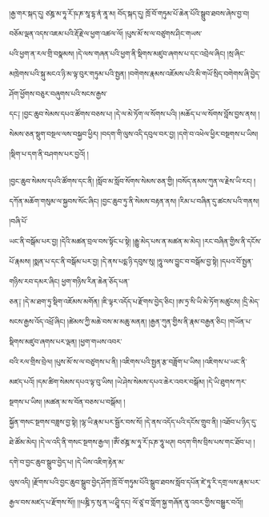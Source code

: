 ﻿  
།རྒྱ་གར་སྐད་དུ། ཙཎྜ་མ་ཧཱ་རོ་ཥ་ཎ་སཱ་དྷ་ནཾ་ནཱ་མ། བོད་སྐད་དུ། ཁྲོ་བོ་གཏུམ་པོ་ཆེན་པོའི་སྒྲུབ་ཐབས་ཞེས་བྱ་བ། བཅོམ་ལྡན་འདས་འཇམ་པའི་རྡོ་རྗེ་ལ་ཕྱག་འཚལ་ལོ། །པུས་མོ་ས་ལ་བཙུགས་ཤིང་གཡས་  
པའི་ཕྱག་ན་རལ་གྲི་བསྣམས། །དེ་ལས་གཞན་པའི་ཕྱག་ནི་སྡིགས་མཛུབ་ཞགས་པ་དང་འབྲེལ་ཞིང། །སྲ་ཞིང་མཁྲེགས་པའི་སྐུ་མངའ་ཉི་མ་ལྟ་བུར་གཏུམ་པའི་སྤྱན། །བགེགས་རྣམས་འཇོམས་པའི་མི་གཡོ་སྲིད་བགེགས་ཞི་བྱེད་ཤོག་ཕྱོགས་བཅུར་བཞུགས་པའི་སངས་རྒྱས་  
དང༑ །བྱང་ཆུབ་སེམས་དཔའ་ཚོགས་བཅས་པ། །དེ་ལ་མེ་ཏོག་ལ་སོགས་པའི། །མཆོད་པ་ལ་སོགས་བློས་བྱས་ནས། །སེམས་ཅན་སྡུག་བསྔལ་ལས་བསྐྱབ་ཕྱིར། །བདག་གི་ལུས་འདི་དབུལ་བར་བྱ། །དགེ་བ་འཕེལ་ཕྱིར་བསྔགས་པ་ཡིས། །སྡིག་པ་དག་ནི་བཤགས་པར་བྱའོ། །  
  
།བྱང་ཆུབ་སེམས་དཔའི་ཚོགས་དང་ནི། །སློབ་མ་སློབ་སོགས་སེམས་ཅན་གྱི། །བསོད་ནམས་ཀུན་ལ་རྗེས་ཡི་རང། །དཀོན་མཆོག་གསུམ་ལ་སྐྱབས་སོང་ཞིང། །བྱང་ཆུབ་ཏུ་ནི་སེམས་བརྟན་ནས། །རིམ་པ་བཞིན་དུ་ཚངས་པའི་གནས། །བཞི་པོ་  
ཡང་ནི་བསྒོམ་པར་བྱ། །དེའི་མཚན་བྲལ་བས་སྟོང་པ་སྟེ། །རྒྱུ་མེད་པས་ན་མཚན་མ་མེད། །རང་བཞིན་གྱིས་ནི་དངོས་པོ་རྣམས། །སྨན་པ་དང་ནི་བསྒོམ་པར་བྱ། །དེ་ནས་པདྨ་ཉི་དབུས་སུ། །ཧཱུ་ལས་བྱུང་བ་བསྒོམ་བྱ་སྟེ། །དཔའ་བོ་སྤྱན་གཉིས་རབ་དམར་ཞིང། ཕྱག་གཉིས་རིན་ཆེན་ཅོད་པན་  
ཅན༑ །དེ་མ་ཐག་ཏུ་སྡིག་འཇོམས་མགོན། །ཇི་ལྟར་འདོད་པ་རྫོགས་བྱེད་ཅིང། །ཨ་ཏྲ་སི་ཡི་མེ་ཏོག་མཚུངས། །དྲི་མེད་སངས་རྒྱས་འོད་འཕྲོ་ཞིང། །ཚེམས་ཀྱི་མཆེ་བས་མ་མཆུ་མནན། །རྒྱན་ཀུན་གྱིས་ནི་རྣམ་བརྒྱན་ཅིང། །གཡོན་པ་སྡིགས་མཛུབ་ཞགས་པར་ལྡན། །ཕྱག་གཡས་འབར་  
བའི་རལ་གྲིས་བྲེལ། །པུས་མོ་ས་ལ་བཙུགས་པ་ནི། །འཇིགས་པའི་སྤྱན་རྩ་བཟློག་པ་ཡིས། །འཇིགས་པ་ཡང་ནི་མཛད་པའོ། །དམ་ཚིག་སེམས་དཔའ་ལྟ་བུ་ཡིས། །ཡེ་ཤེས་སེམས་དཔའ་ཆེར་འབར་བསྒོམ། །དེ་ཡི་ཐུགས་ཀར་སྔགས་པ་ཡིས། །མཚན་མ་ས་བོན་བཅས་པ་བསྒོམ། །  
སྐྱོན་གསང་སྔགས་བཟླས་བྱ་སྟེ། །ལྷ་ཡི་རྣམ་པར་སྦྱོར་བས་སོ། །དེ་ནས་འདོད་པའི་དངོས་གྲུབ་ནི། །འཐོབ་པ་ཉིད་དུ་ཐེ་ཚོམ་མེད། །དེ་ལ་འདི་ནི་གསང་སྔགས་རྒྱལ། །ཨོཾ་ཙཎྜ་མ་ཧཱ་རོ་ཥ་ཎ་ཧཱུ་ཕཊ། བདག་གིས་བྲིས་པས་གང་ཐོབ་པ། །དགེ་བ་བྱང་ཆུབ་སྒྲུབ་བྱེད་པ། །དེ་ཡིས་འཇིག་རྟེན་མ་  
ལུས་འདི། །རྫོགས་པའི་བྱང་ཆུབ་སྒྲུབ་བྱེད་ཤོག་ཁྲོ་བོ་གཏུམ་པོའི་སྒྲུབ་ཐབས་སློབ་དཔོན་ཛེ་ཏཱ་རི་དགྲ་ལས་རྣམ་པར་རྒྱལ་བས་མཛད་པ་རྫོགས་སོ།། །།པཎྜི་ཏ་སུ་ན་ཡ་ཤྲཱི་དང། ལོ་ཙཱ་བ་གློག་སྐྱ་གཞོན་ནུ་འབར་གྱིས་བསྒྱུར་བའོ།།  
  
  
